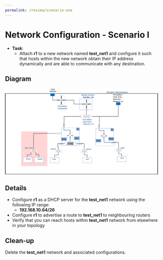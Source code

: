 ```yaml
---
permalink: /review/scenario-one
---
```


# Network Configuration - Scenario I

- **Task**: 
  - Attach **r1** to a new network named **test_net1** and configure it such that hosts within the new network obtain their IP address dynamically and are able to communicate with any destination.

## Diagram

![scenario one](../img/review/network_config_scenario_one.png)


## Details

- Configure **r1** as a DHCP server for the **test_net1** network using the following IP range:
  - **192.168.10.64/26**
- Configure **r1** to advertise a route to **test_net1** to neighbouring routers
- Verify that you can reach hosts within **test_net1** network from elsewhere in your topology
  
## Clean-up

Delete the **test_net1** network and associated configurations.